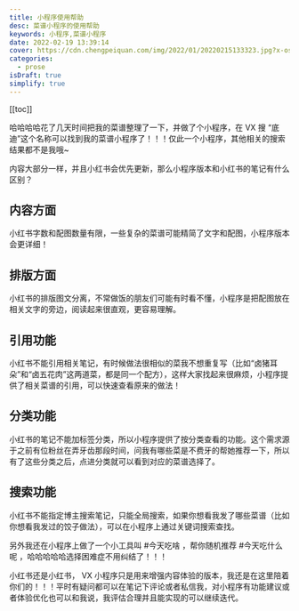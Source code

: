 ```yaml
---
title: 小程序使用帮助
desc: 菜谱小程序的使用帮助
keywords: 小程序,菜谱小程序
date: 2022-02-19 13:39:14
cover: https://cdn.chengpeiquan.com/img/2022/01/20220215133323.jpg?x-oss-process=image/interlace,1
categories:
  - prose
isDraft: true
simplify: true
---
```


[[toc]]

哈哈哈哈花了几天时间把我的菜谱整理了一下，并做了个小程序，在 VX 搜 “底迪”这个名称可以找到我的菜谱小程序了！！！仅此一个小程序，其他相关的搜索结果都不是我哦~

内容大部分一样，并且小红书会优先更新，那么小程序版本和小红书的笔记有什么区别？

## 内容方面

小红书字数和配图数量有限，一些复杂的菜谱可能精简了文字和配图，小程序版本会更详细！

## 排版方面

小红书的排版图文分离，不常做饭的朋友们可能有时看不懂，小程序是把配图放在相关文字的旁边，阅读起来很直观，更容易理解。

## 引用功能

小红书不能引用相关笔记，有时候做法很相似的菜我不想重复写（比如“卤猪耳朵”和“卤五花肉”这两道菜，都是同一个配方），这样大家找起来很麻烦，小程序提供了相关菜谱的引用，可以快速查看原来的做法！

## 分类功能

小红书的笔记不能加标签分类，所以小程序提供了按分类查看的功能。这个需求源于之前有位粉丝在弄牙齿那段时间，问我有哪些菜是不费牙的帮她推荐一下，所以有了这些分类之后，点进分类就可以看到对应的菜谱选择了。

## 搜索功能

小红书不能指定博主搜索笔记，只能全局搜索，如果你想看我发了哪些菜谱（比如你想看我发过的饺子做法），可以在小程序上通过关键词搜索查找。

另外我还在小程序上做了一个小工具叫 #今天吃啥 ，帮你随机推荐 #今天吃什么呢 ，哈哈哈哈哈选择困难症不用纠结了！！！

小红书还是小红书， VX 小程序只是用来增强内容体验的版本，我还是在这里陪着你们的！！！平时有疑问都可以在笔记下评论或者私信我，对小程序有功能建议或者体验优化也可以和我说，我评估合理并且能实现的可以继续迭代。
